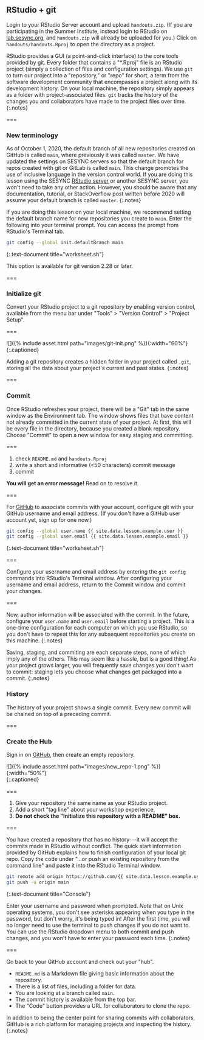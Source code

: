 ---
---

## RStudio + git

Login to your RStudio Server account and upload `handouts.zip`. (If you are participating in the Summer Institute, instead login to RStudio on [lab.sesync.org](https://lab.sesync.org), and `handouts.zip` will already be uploaded for you.) Click on `handouts/handouts.Rproj` to open the directory as a project.

RStudio provides a GUI (a point-and-click interface) to the core tools provided by git. 
Every folder that contains a "*.Rproj" file is an RStudio project (simply a collection of files
and configuration settings). We use `git` to turn our project into a
"repository," or "repo" for short, a term from the software development community that encompasses a
project along with its development history. On your local machine, the repository 
simply appears as a folder with project-associated files. `git` tracks the history
of the changes you and collaborators have made to the project files over time.
{:.notes}

===

### New terminology

As of October 1, 2020, the default branch of all new repositories created on GitHub
is called `main`, where previously it was called `master`. We have updated the 
settings on SESYNC servers so that the default branch for repos created with git or
GitLab is called `main`. This change promotes the use of inclusive
language in the version control world. If you are doing this lesson using the SESYNC
[RStudio server](https://rstudio.sesync.org) or another SESYNC server, you won't 
need to take any other action.
However, you should be aware that any documentation, tutorial, or StackOverflow
post written before 2020 will assume your default branch is called `master`. 
{:.notes}

If you are doing this lesson on your local machine, we recommend setting the
default branch name for new repositories you create to `main`. Enter the
following into your terminal prompt. You can access the prompt from RStudio's
Terminal tab.

~~~bash
git config --global init.defaultBranch main
~~~
{:.text-document title="worksheet.sh"}

This option is available for git version 2.28 or later. 

===

### Initialize git

Convert your RStudio project to a git repository by enabling version control,
available from the menu bar under "Tools" > "Version Control" > "Project Setup".

===

![]({% include asset.html path="images/git-init.png" %}){:width="60%"}  
{:.captioned}

Adding a git repository creates a hidden folder in your project called `.git`,
storing all the data about your project's current and past states.
{:.notes}

===

### Commit

Once RStudio refreshes your project, there will be a "Git" tab in the same
window as the Environment tab. The window shows files that have content not
already committed in the current state of your project. At first, this
will be every file in the directory, because you created a blank repository.
Choose "Commit" to open a new window for easy staging and committing.

===

1. check `README.md` and `handouts.Rproj`
1. write a short and informative (<50 characters) commit message
1. commit 

**You will get an error message!** Read on to resolve it.

===

For [GitHub](https://github.com) to associate commits with your account, 
configure git with your GitHub username and email address. 
(If you don't have a GitHub user account yet, sign up for one now.)

~~~bash
git config --global user.name {{ site.data.lesson.example.user }}
git config --global user.email {{ site.data.lesson.example.email }}
~~~
{:.text-document title="worksheet.sh"}

===

Configure your username and email address by entering the `git config` 
commands into RStudio's Terminal window. 
After configuring your username and email address, return to the Commit
window and commit your changes. 

===

Now, author information will be associated with the commit.
In the future, configure your `user.name` and
`user.email` before starting a project. 
This is a one-time configuration for each computer on which you use
RStudio, so you don't have to repeat this for any subsequent repositories you
create on this machine.
{:.notes}

Saving, staging, and commiting are each separate steps, none of which imply any
of the others. This may seem like a hassle, but is a good thing! As your project
grows larger, you will frequently save changes you don't want to commit: staging
lets you choose what changes get packaged into a commit.
{:.notes}

### History

The history of your project shows a single commit. Every new commit will be
chained on top of a preceding commit.

===

### Create the Hub

Sign in on [GitHub](https://github.com), then create an empty
repository.

![]({% include asset.html path="images/new_repo-1.png" %}){:width="50%"}  
{:.captioned}

===

1. Give your repository the same name as your RStudio project.
1. Add a short "tag line" about your workshop experience.
1. **Do not check the "Initialize this repository with a README" box.**

===

You have created a repository that has no history---it will accept the commits
made in RStudio without conflict. The quick start information provided by GitHub
explains how to finish configuration of your local git repo. Copy 
the code under "...or push an existing repository from the command line" and paste
it into the RStudio Terminal window.

~~~bash
git remote add origin https://github.com/{{ site.data.lesson.example.user }}/handouts.git
git push -u origin main
~~~
{:.text-document title="Console"}

Enter your username and password when prompted. *Note* that on 
Unix operating systems, you don't see asterisks appearing when you
type in the password, but don't worry, it's being typed in! After the first time,
you will no longer need to use the terminal to push changes if you do not want
to. You can use the RStudio dropdown menu to both commit and push changes, and
you won't have to enter your password each time.
{:.notes}

===

Go back to your GitHub account and check out your "hub".

- `README.md` is a Markdown file giving basic information about the repository.
- There is a list of files, including a folder for data.
- You are looking at a branch called `main`.
- The commit history is available from the top bar.
- The "Code" button provides a URL for collaborators to clone the repo.

In addition to being the center point for sharing commits with collaborators,
GitHub is a rich platform for managing projects and inspecting the history.
{:.notes}
